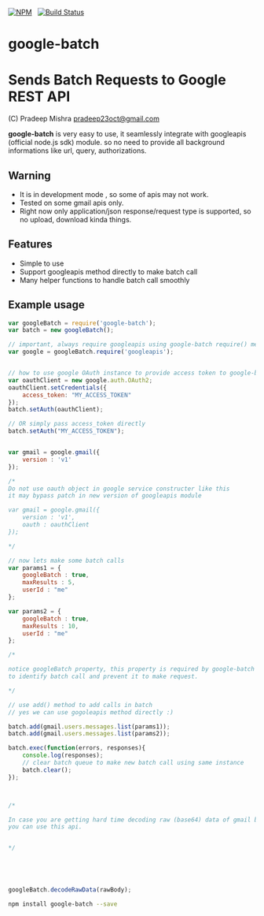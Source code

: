[![NPM](https://nodei.co/npm/google-batch.svg?downloads=true&downloadRank=true)](https://nodei.co/npm/google-batch/)&nbsp;&nbsp;
[![Build Status](https://travis-ci.org/pradeep-mishra/google-batch.svg?branch=master)](https://travis-ci.org/pradeep-mishra/google-batch)


google-batch
=========
Sends Batch Requests to Google REST API
=======


(C) Pradeep Mishra <pradeep23oct@gmail.com>

**google-batch** is very easy to use, it seamlessly integrate with googleapis (official node.js sdk) module.
so no need to provide all background informations like url, query, authorizations.


Warning
--------
* It is in development mode , so some of apis may not work.
* Tested on some gmail apis only.
* Right now only application/json response/request type is supported, so no upload, download kinda things.

Features
--------

* Simple to use
* Support googleapis method directly to make batch call
* Many helper functions to handle batch call smoothly



Example usage
-------------
```javascript
var googleBatch = require('google-batch');
var batch = new googleBatch();

// important, always require googleapis using google-batch require() method.
var google = googleBatch.require('googleapis'); 


// how to use google OAuth instance to provide access token to google-batch
var oauthClient = new google.auth.OAuth2;
oauthClient.setCredentials({
    access_token: "MY_ACCESS_TOKEN"
});
batch.setAuth(oauthClient);

// OR simply pass access_token directly
batch.setAuth("MY_ACCESS_TOKEN");


var gmail = google.gmail({
    version : 'v1'
});

/* 
Do not use oauth object in google service constructer like this
it may bypass patch in new version of googleapis module

var gmail = google.gmail({
    version : 'v1',
    oauth : oauthClient
});

*/

// now lets make some batch calls
var params1 = {
    googleBatch : true,
    maxResults : 5,
    userId : "me"
};

var params2 = {
    googleBatch : true,
    maxResults : 10,
    userId : "me"
};

/*

notice googleBatch property, this property is required by google-batch 
to identify batch call and prevent it to make request.

*/

// use add() method to add calls in batch
// yes we can use gogoleapis method directly :)

batch.add(gmail.users.messages.list(params1));
batch.add(gmail.users.messages.list(params2));

batch.exec(function(errors, responses){
    console.log(responses);
    // clear batch queue to make new batch call using same instance 
    batch.clear();
});



/* 

In case you are getting hard time decoding raw (base64) data of gmail body 
you can use this api.


*/





googleBatch.decodeRawData(rawBody);

```





```bash
npm install google-batch --save
```
